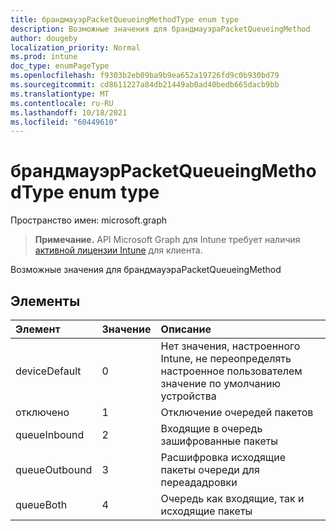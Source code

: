 ```yaml
---
title: брандмауэрPacketQueueingMethodType enum type
description: Возможные значения для брандмауэраPacketQueueingMethod
author: dougeby
localization_priority: Normal
ms.prod: intune
doc_type: enumPageType
ms.openlocfilehash: f9303b2eb09ba9b9ea652a19726fd9c0b930bd79
ms.sourcegitcommit: cd8611227a84db21449ab0ad40bedb665dacb9bb
ms.translationtype: MT
ms.contentlocale: ru-RU
ms.lasthandoff: 10/18/2021
ms.locfileid: "60449610"
---
```

# <a name="firewallpacketqueueingmethodtype-enum-type"></a>брандмауэрPacketQueueingMethodType enum type

Пространство имен: microsoft.graph

> **Примечание.** API Microsoft Graph для Intune требует наличия [активной лицензии Intune](https://go.microsoft.com/fwlink/?linkid=839381) для клиента.

Возможные значения для брандмауэраPacketQueueingMethod

## <a name="members"></a>Элементы
|Элемент|Значение|Описание|
|:---|:---|:---|
|deviceDefault|0|Нет значения, настроенного Intune, не переопределять настроенное пользователем значение по умолчанию устройства|
|отключено|1|Отключение очередей пакетов|
|queueInbound|2|Входящие в очередь зашифрованные пакеты|
|queueOutbound|3|Расшифровка исходящие пакеты очереди для переададровки|
|queueBoth|4 |Очередь как входящие, так и исходящие пакеты|



